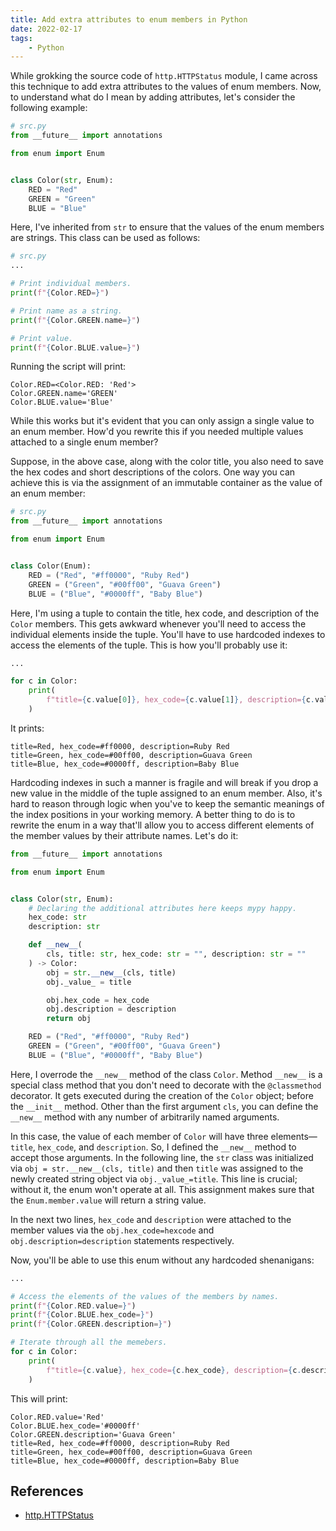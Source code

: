 ```yaml
---
title: Add extra attributes to enum members in Python
date: 2022-02-17
tags:
    - Python
---
```


While grokking the source code of `http.HTTPStatus` module, I came across this technique
to add extra attributes to the values of enum members. Now, to understand what do I mean by
adding attributes, let's consider the following example:

```python
# src.py
from __future__ import annotations

from enum import Enum


class Color(str, Enum):
    RED = "Red"
    GREEN = "Green"
    BLUE = "Blue"
```

Here, I've inherited from `str` to ensure that the values of the enum members are strings.
This class can be used as follows:

```python
# src.py
...

# Print individual members.
print(f"{Color.RED=}")

# Print name as a string.
print(f"{Color.GREEN.name=}")

# Print value.
print(f"{Color.BLUE.value=}")
```

Running the script will print:

```
Color.RED=<Color.RED: 'Red'>
Color.GREEN.name='GREEN'
Color.BLUE.value='Blue'
```

While this works but it's evident that you can only assign a single value to an enum
member. How'd you rewrite this if you needed multiple values attached to a single enum
member?

Suppose, in the above case, along with the color title, you also need to save the hex
codes and short descriptions of the colors. One way you can achieve this is via the
assignment of an immutable container as the value of an enum member:


```python
# src.py
from __future__ import annotations

from enum import Enum


class Color(Enum):
    RED = ("Red", "#ff0000", "Ruby Red")
    GREEN = ("Green", "#00ff00", "Guava Green")
    BLUE = ("Blue", "#0000ff", "Baby Blue")
```

Here, I'm using a tuple to contain the title, hex code, and description of the `Color`
members. This gets awkward whenever you'll need to access the individual elements inside
the tuple. You'll have to use hardcoded indexes to access the elements of the tuple.
This is how you'll probably use it:

```python
...

for c in Color:
    print(
        f"title={c.value[0]}, hex_code={c.value[1]}, description={c.value[2]}"
    )
```

It prints:

```
title=Red, hex_code=#ff0000, description=Ruby Red
title=Green, hex_code=#00ff00, description=Guava Green
title=Blue, hex_code=#0000ff, description=Baby Blue
```

Hardcoding indexes in such a manner is fragile and will break if you drop a new value in
the middle of the tuple assigned to an enum member. Also, it's hard to reason through
logic when you've to keep the semantic meanings of the index positions in your working
memory. A better thing to do is to rewrite the enum in a way that'll allow you to access
different elements of the member values by their attribute names. Let's do it:


```python
from __future__ import annotations

from enum import Enum


class Color(str, Enum):
    # Declaring the additional attributes here keeps mypy happy.
    hex_code: str
    description: str

    def __new__(
        cls, title: str, hex_code: str = "", description: str = ""
    ) -> Color:
        obj = str.__new__(cls, title)
        obj._value_ = title

        obj.hex_code = hex_code
        obj.description = description
        return obj

    RED = ("Red", "#ff0000", "Ruby Red")
    GREEN = ("Green", "#00ff00", "Guava Green")
    BLUE = ("Blue", "#0000ff", "Baby Blue")
```

Here, I overrode the `__new__` method of the class `Color`. Method `__new__` is a
special class method that you don't need to decorate with the `@classmethod` decorator.
It gets executed during the creation of the `Color` object; before the `__init__`
method. Other than the first argument `cls`, you can define the `__new__` method with
any number of arbitrarily named arguments.

In this case, the value of each member of `Color` will have three elements—`title`,
`hex_code`, and `description`. So, I defined the `__new__` method to accept those
arguments. In the following line, the `str` class was initialized via
`obj = str.__new__(cls, title)` and then `title` was assigned to the newly created
string object via `obj._value_=title`. This line is crucial; without it, the enum won't
operate at all. This assignment makes sure that the `Enum.member.value` will return a
string value.

In the next two lines, `hex_code` and `description` were attached to the member values
via the `obj.hex_code=hexcode` and `obj.description=description` statements respectively.

Now, you'll be able to use this enum without any hardcoded shenanigans:

```python
...

# Access the elements of the values of the members by names.
print(f"{Color.RED.value=}")
print(f"{Color.BLUE.hex_code=}")
print(f"{Color.GREEN.description=}")

# Iterate through all the memebers.
for c in Color:
    print(
        f"title={c.value}, hex_code={c.hex_code}, description={c.description}"
    )
```

This will print:

```
Color.RED.value='Red'
Color.BLUE.hex_code='#0000ff'
Color.GREEN.description='Guava Green'
title=Red, hex_code=#ff0000, description=Ruby Red
title=Green, hex_code=#00ff00, description=Guava Green
title=Blue, hex_code=#0000ff, description=Baby Blue
```

## References

* [http.HTTPStatus](https://github.com/python/cpython/blob/6f1efd19a70839d480e4b1fcd9fecd3a8725824b/Lib/http/__init__.py#L6)
